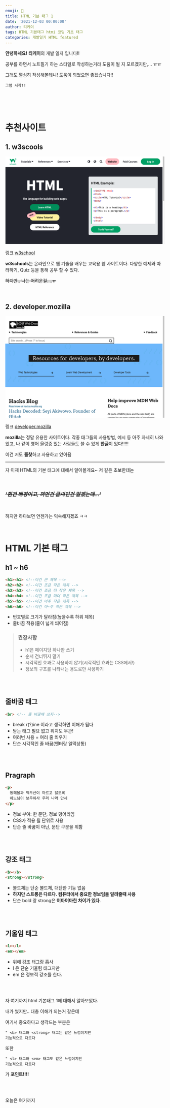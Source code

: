```yaml
---
emoji: 📖
title: HTML 기본 태그 1
date: '2021-12-03 00:00:00'
author: 티케이
tags: HTML 기본태그 htmi 코딩 기초 태그 
categories: 개발일기 HTML featured
---
```

**안녕하세요!** **티케이**의 개발 일지 입니다!!

공부를 하면서 노트필기 하는 스타일로 작성하는거라 도움이 될 지 모르겠지만,... ㅠㅠ

그래도 열심히 작성해볼테니! 도움이 되었으면 좋겠습니다!! 


`그럼 시작!!`

<br>
<br>
<br>

# 추천사이트
## **1. w3scools**
![w3school](./../gatsby-post-n1/1.png)

링크 [w3school](https://www.w3schools.com/)

**w3schools**는 온라인으로 웹 기술을 배우는 교육용 웹 사이트이다. 다양한 예제와 따라하기, Quiz 등을 통해 공부 할 수 있다.

~~하지만.. 나는 어려운걸....ㅠ~~

<br>

## **2. developer.mozilla**
![developer.mozilla](../gatsby-post-n1/2.png)

링크 [developer.mozilla](https://developer.mozilla.org)

**mozilla**는 정말 유용한 사이트이다. 각종 태그들의 사용방법, 예시 등 아주 자세히 나와있고, 나 같이 영어 울렁증 있는 사람들도 쓸 수 있게 **한글**이 있다!!!!!

이건 저도 **즐찾**하고 사용하고 있어욤

---

자 이제 HTML의 기본 태그에 대해서 알아볼게요~
저 같은 초보한테는 

<br>

### ~~**_'흰건 배경이고, 꺼먼건 글씨인건 알겠는데...'_**~~

<br>

하지만 하다보면 언젠가는 익숙해지겠죠 ㅋㅋ


<br>

# **HTML 기본 태그**

## **h1 ~ h6**

```html
<h1><h1> <!--이건 큰 제목 -->
<h2><h2> <!--이건 조금 작은 제목 -->
<h3><h3> <!--이건 조금 더 작은 제목 -->
<h4><h4> <!--이건 조금 더더 작은 제목 -->
<h5><h5> <!--이건 아주 작은 제목 -->
<h6><h6> <!--이건 아~주 작은 제목 -->
```
- 번호별로 크기가 달라짐(높을수록 하위 제목)
- 줄바꿈 적용(줄이 넓게 띄어짐)

>### 권장사항
>- h1은 페이지당 하나만 쓰기
>- 순서 건너뛰지 말기
>- 시각적인 효과로 사용하지 않기(시각적인 효과는 CSS에서!)
>- 정보의 구조를 나타내는 용도로만 사용하기

<br>
<br>

## **줄바꿈 태그**

```html
<br> <!-- 줄 바꿀때 쓰자-->
```

- break r(?)ine 이라고 생각하면 이해가 됩다
- 닫는 태그 필요 없고 위치도 무관!
- 여러번 사용 = 여러 줄 띄우기
- 단순 시각적인 줄 바꿈(엔터랑 일맥상통)

<br>
<br>

## **Pragraph**

```html
<p>
  동해물과 백두산이 마르고 닳도록
  하느님이 보우하사 우리 나라 만세
</p>
```

- 정보 부여: 한 문단, 정보 덩어리임
- CSS가 적용 될 단위로 사용
- 단순 줄 바꿈이 아닌, 문단 구분을 위함

<br>
<br>

## **강조 태그**

```html
<b></b>           
<strong></strong> 
```

- 볼드체는 단순 볼드체, 대단한 기능 없음
- **하지만 스트롱은 다르다. 컴퓨터에서 중요한 정보임을 알려줄때 사용**
- 단순 bold 랑 strong은 **어마어마한 차이가 있다**.

<br>
<br>

## **기울임 태그**

```html
<l></l>
<em></em>
```

- 위에 강조 태그랑 흡사
- l 은 단순 기울림 태그지만
- em 은 정보적 강조를 한다.

<br>
<br>

자 여기까지 html 기본태그 1에 대해서 알아보았다.

내가 썼지만.. 대충 이해가 되는거 같은데

여기서 중요하다고 생각드는 부분은
          
    " <b> 태그와 <strong> 태그는 같은 느낌이지만
    기능적으로 다르다

또한

    " <l> 태그와 <em> 태그도 같은 느낌이지만
    기능적으로 다르다

가 **포인트!!!!**

<br>
<br>

오늘은 여기까지


